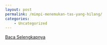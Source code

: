 ```yaml
---
layout: post
permalink: /mimpi-menemukan-tas-yang-hilang/
categories:
    - Uncategorized
---
```


[Baca Selengkapnya](/02)